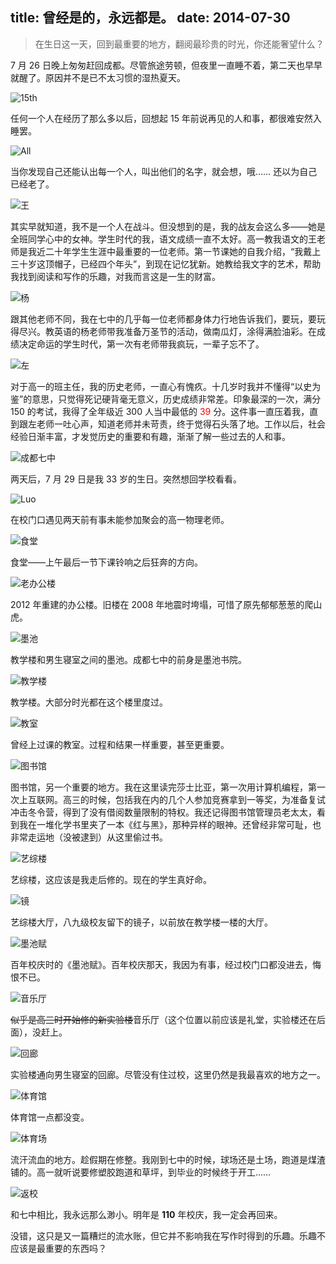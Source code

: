 title: 曾经是的，永远都是。
date: 2014-07-30
---
> 在生日这一天，回到最重要的地方，翻阅最珍贵的时光，你还能奢望什么？

7 月 26 日晚上匆匆赶回成都。尽管旅途劳顿，但夜里一直睡不着，第二天也早早就醒了。原因并不是已不太习惯的湿热夏天。

![15th](/assets/images/2014/07/cdqz-1.jpg)<!-- more -->

任何一个人在经历了那么多以后，回想起 15 年前说再见的人和事，都很难安然入睡罢。

![All](/assets/images/2014/07/cdqz-2.jpg)

当你发现自己还能认出每一个人，叫出他们的名字，就会想，哦…… 还以为自己已经老了。

![王](/assets/images/2014/07/cdqz-3.jpg)

其实早就知道，我不是一个人在战斗。但没想到的是，我的战友会这么多——她是全班同学心中的女神。学生时代的我，语文成绩一直不太好。高一教我语文的王老师是我近二十年学生生涯中最重要的一位老师。第一节课她的自我介绍，“我戴上三十岁这顶帽子，已经四个年头”，到现在记忆犹新。她教给我文字的艺术，帮助我找到阅读和写作的乐趣，对我而言这是一生的财富。

![杨](/assets/images/2014/07/cdqz-4.jpg)

跟其他老师不同，我在七中的几乎每一位老师都身体力行地告诉我们，要玩，要玩得尽兴。教英语的杨老师带我准备万圣节的活动，做南瓜灯，涂得满脸油彩。在成绩决定命运的学生时代，第一次有老师带我疯玩，一辈子忘不了。

![左](/assets/images/2014/07/cdqz-5.jpg)

对于高一的班主任，我的历史老师，一直心有愧疚。十几岁时我并不懂得“以史为鉴”的意思，只觉得死记硬背毫无意义，历史成绩非常差。印象最深的一次，满分 150 的考试，我得了全年级近 300 人当中最低的 <span style="color:red">39</span> 分。这件事一直压着我，直到跟左老师一吐心声，知道老师并未苛责，终于觉得石头落了地。工作以后，社会经验日渐丰富，才发觉历史的重要和有趣，渐渐了解一些过去的人和事。

![成都七中](/assets/images/2014/07/cdqz-6.jpg)

两天后，7 月 29 日是我 33 岁的生日。突然想回学校看看。

![Luo](/assets/images/2014/07/cdqz-7.jpg)

在校门口遇见两天前有事未能参加聚会的高一物理老师。

![食堂](/assets/images/2014/07/cdqz-8.jpg)

食堂——上午最后一节下课铃响之后狂奔的方向。

![老办公楼](/assets/images/2014/07/cdqz-9.jpg)

2012 年重建的办公楼。旧楼在 2008 年地震时垮塌，可惜了原先郁郁葱葱的爬山虎。

![墨池](/assets/images/2014/07/cdqz-10.jpg)

教学楼和男生寝室之间的墨池。成都七中的前身是墨池书院。

![教学楼](/assets/images/2014/07/cdqz-11.jpg)

教学楼。大部分时光都在这个楼里度过。

![教室](/assets/images/2014/07/cdqz-12.jpg)

曾经上过课的教室。过程和结果一样重要，甚至更重要。

![图书馆](/assets/images/2014/07/cdqz-13.jpg)

图书馆，另一个重要的地方。我在这里读完莎士比亚，第一次用计算机编程，第一次上互联网。高三的时候，包括我在内的几个人参加竞赛拿到一等奖，为准备复试冲击冬令营，得到了没有借阅数量限制的特权。我还记得图书馆管理员老太太，看到我在一堆化学书里夹了一本《红与黑》，那种异样的眼神。还曾经非常可耻，也非常走运地（没被逮到）从这里偷过书。

![艺综楼](/assets/images/2014/07/cdqz-14.jpg)

艺综楼，这应该是我走后修的。现在的学生真好命。

![镜](/assets/images/2014/07/cdqz-15.jpg)

艺综楼大厅，八九级校友留下的镜子，以前放在教学楼一楼的大厅。

![墨池赋](/assets/images/2014/07/cdqz-16.jpg)

百年校庆时的《墨池赋》。百年校庆那天，我因为有事，经过校门口都没进去，悔恨不已。

![音乐厅](/assets/images/2014/07/cdqz-17.jpg)

~~似乎是高三时开始修的新实验楼~~音乐厅（这个位置以前应该是礼堂，实验楼还在后面），没赶上。

![回廊](/assets/images/2014/07/cdqz-18.jpg)

实验楼通向男生寝室的回廊。尽管没有住过校，这里仍然是我最喜欢的地方之一。

![体育馆](/assets/images/2014/07/cdqz-19.jpg)

体育馆一点都没变。

![体育场](/assets/images/2014/07/cdqz-20.jpg)

流汗流血的地方。趁假期在修整。我刚到七中的时候，球场还是土场，跑道是煤渣铺的。高一就听说要修塑胶跑道和草坪，到毕业的时候终于开工……

![返校](/assets/images/2014/07/cdqz-21.jpg)

和七中相比，我永远那么渺小。明年是 **110** 年校庆，我一定会再回来。

没错，这只是又一篇糟烂的流水账，但它并不影响我在写作时得到的乐趣。乐趣不应该是最重要的东西吗？